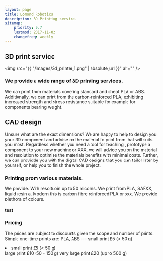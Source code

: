 ```yaml
---
layout: page
title: Lomond Robotics
description: 3D Printing service.
sitemap:
    priority: 0.7
    lastmod: 2017-11-02
    changefreq: weekly
---
```

## 3D print service

<span class="image left"><img src="{{ "/images/3d_printer_1.png" | absolute_url }}" alt="" /></span>

### We provide a wide range of 3D printing services.  
We can print from materials covering standard and cheat PLA or ABS. 
Additionally, we can print from the carbon-reinforced PLA, exhibiting 
increased strength and stress resistance suitable for example for 
components bearing weight. 


## CAD design
Unsure what are the exact dimensions? We are happy to help to design you your 
3D component and advise on the material to print from that will suits you most. 
Regardless whether you need a tool for teaching , prototype a component to 
your new machine or XXX, we will advice you on the material and resolution 
to optimise the materials benefits with minimal costs. Further, we can providde 
you with the digital CAD designs that you can tailor later by yourself, or help 
you to finish the whole project. 

### Printing prom various materials. 
<div class="box">
  <p>
  We provide. With resoltuoin up to 50 micorns. We print from PLA, SAFXX, liquid resin a. Modern this is carbon fibre reinforced PLA or xxx. We provide plethora of colours. 
  </p>
</div>

#### test

### Pricing 
<div class="box">
  <p>
  The prices are subject to discounts given the scope and number of prints. Simple one-time prints are:
  PLA, ABS --- 
  small print £5 (< 50 g)
  <li>  small print £5 (< 50 g) </li>
  large print £10 (50 - 150 g)
  very large print £20 (up to 500 g)
  </p>
</div>

